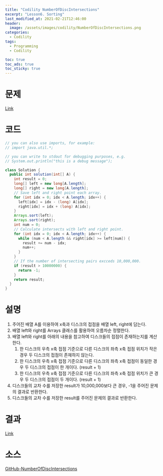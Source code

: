 ```yaml
---
title: "Codility NumberOfDiscIntersections"
excerpt: "Lesson6. Sorting"
last_modified_at: 2021-02-21T12:46:00
header:
  image: /assets/images/codility/NumberOfDiscIntersections.png
categories:
  - Codility
tags:
  - Programming
  - Codility

toc: true
toc_ads: true
toc_sticky: true
---
```

# 문제
[Link](https://app.codility.com/programmers/lessons/6-sorting/number_of_disc_intersections/)

# 코드
```java
// you can also use imports, for example:
// import java.util.*;

// you can write to stdout for debugging purposes, e.g.
// System.out.println("this is a debug message");

class Solution {
  public int solution(int[] A) {
    int result = 0;
    long[] left = new long[A.length];
    long[] right = new long[A.length];
    // Save left and right point each array.
    for (int idx = 0; idx < A.length; idx++) {
      left[idx] = idx - (long) A[idx];
      right[idx] = idx + (long) A[idx];
    }
    Arrays.sort(left);
    Arrays.sort(right);
    int num = 0;
    // Calculate intersects with left and right point.
    for (int idx = 0; idx < A.length; idx++) {
      while (num < A.length && right[idx] >= left[num]) {
        result += num - idx;
        num++;
      }
    }
    // If the number of intersecting pairs excceds 10,000,000.
    if (result > 10000000) {
      return -1;
    }
    return result;
  }
}
```

# 설명
1. 주어진 배열 A를 이용하여 x축과 디스크의 접점을 배열 left, right에 담는다.
2. 배열 left와 right를 Arrays 클래스를 활용하여 오름차순 정렬한다.
3. 배열 left와 right를 아래의 내용을 참고하여 디스크들의 접점이 존재하는지를 계산한다.
    1. 한 디스크의 우측 x축 접점 기준으로 다른 디스크의 좌측 x축 접점 위치가 작은 경우 두 디스크의 접점이 존재하지 않는다. 
    2. 한 디스크의 우측 x축 접점 기준으로 다른 디스크의 좌측 x축 접점이 동일한 경우 두 디스크의 접점이 한 개이다. (result + 1)
    3. 한 디스크의 우측 x축 접점 기준으로 다른 디스크의 좌측 x축 접점 위치가 큰 경우 두 디스크의 접점이 두 개이다. (result + 1)
4. 디스크들의 교차 수를 저장한 result가 10,000,000보다 큰 경우, -1을 주어진 문제의 결과로 반환한다.
5. 디스크들의 교차 수를 저장한 result를 주어진 문제의 결과로 반환한다.

# 결과
[Link](https://app.codility.com/demo/results/trainingY8JCA7-Z55/)

# 소스
[GitHub-NumberOfDiscIntersections](https://github.com/GracefulSoul/Sample/blob/master/src/main/java/gracefulsoul/codility/lesson06/NumberOfDiscIntersections.java)